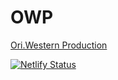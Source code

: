 # OWP
[Ori.Western Production](https://www.ori-western.com)

[![Netlify Status](https://api.netlify.com/api/v1/badges/4904085f-71f8-4f82-ae22-2402c6ad3e4d/deploy-status)](https://app.netlify.com/sites/owp/deploys)

